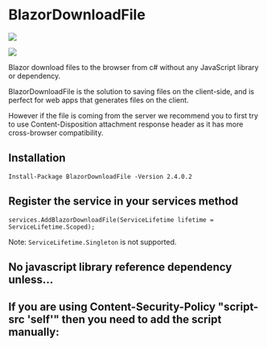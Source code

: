 # BlazorDownloadFile

<p>
	<a href="https://www.nuget.org/packages/BlazorDownloadFile">
	    <img src="https://buildstats.info/nuget/BlazorDownloadFile?v=2.4.0.2" />
	</a>
	<!--<a href="https://www.paypal.com/cgi-bin/webscr?cmd=_s-xclick&hosted_button_id=RSE2NMEG3F7QU&source=url">
	    <img src="https://img.shields.io/badge/Donate-PayPal-green.svg" />
	</a>-->
</p>

![](BlazorDownloadFileDemo.gif)

Blazor download files to the browser from c# without any JavaScript library or dependency.

BlazorDownloadFile is the solution to saving files on the client-side, and is perfect for web apps that generates files on the client. 

However if the file is coming from the server we recommend you to first try to use Content-Disposition attachment response header as it has more cross-browser compatibility.

## Installation

`Install-Package BlazorDownloadFile -Version 2.4.0.2`

## Register the service in your services method

`services.AddBlazorDownloadFile(ServiceLifetime lifetime = ServiceLifetime.Scoped);`

Note: `ServiceLifetime.Singleton` is not supported.

## No javascript library reference dependency unless...

## If you are using Content-Security-Policy "script-src 'self'" then you need to add the script manually: 

### <script src="_content/BlazorDownloadFile/BlazorDownloadFileScript.js"><script>

## Usage

`[Inject] IBlazorDownloadFileService BlazorDownloadFileService { get; set; }`

### BlazorDownloadFileService Methods

```
/// <summary>
/// Adds a buffer to javascript side
/// </summary>
/// <param name="bytesBase64">The base 64 string</param>
/// <returns></returns>
ValueTask AddBuffer(string bytesBase64);
/// <summary>
/// Adds a buffer to javascript side
/// </summary>
/// <param name="bytesBase64">The base 64 string</param>
/// <param name="cancellationToken">The cancellation token</param>
/// <returns></returns>
ValueTask AddBuffer(string bytesBase64, CancellationToken cancellationToken);
/// <summary>
/// Adds a buffer to javascript side
/// </summary>
/// <param name="bytesBase64">The base 64 string</param>
/// <param name="timeOut">The timeout</param>
/// <returns></returns>
ValueTask AddBuffer(string bytesBase64, TimeSpan timeOut);
/// <summary>
/// Adds a buffer to javascript side
/// </summary>
/// <param name="bytes">The bytes</param>
/// <returns></returns>
ValueTask AddBuffer(byte[] bytes);
/// <summary>
/// Adds a buffer to javascript side
/// </summary>
/// <param name="bytes">The bytes</param>
/// <param name="cancellationToken">The cancellation token</param>
/// <returns></returns>
ValueTask AddBuffer(byte[] bytes, CancellationToken cancellationToken);
/// <summary>
/// Adds a buffer to javascript side
/// </summary>
/// <param name="bytes">The bytes</param>
/// <param name="timeOut">The timeout</param>
/// <returns></returns>
ValueTask AddBuffer(byte[] bytes, TimeSpan timeOut);
/// <summary>
/// Adds a buffer to javascript side
/// </summary>
/// <param name="bytes">The bytes</param>
/// <returns></returns>
ValueTask AddBuffer(IEnumerable<byte> bytes);
/// <summary>
/// Adds a buffer to javascript side
/// </summary>
/// <param name="bytes">The bytes</param>
/// <param name="cancellationToken">The cancellation token</param>
/// <returns></returns>
ValueTask AddBuffer(IEnumerable<byte> bytes, CancellationToken cancellationToken);
/// <summary>
/// Adds a buffer to javascript side
/// </summary>
/// <param name="bytes">The bytes</param>
/// <param name="timeOut">The timeout</param>
/// <returns></returns>
ValueTask AddBuffer(IEnumerable<byte> bytes, TimeSpan timeOut);
/// <summary>
/// Adds a buffer to javascript side
/// </summary>
/// <param name="stream">The stream</param>
/// <returns></returns>
ValueTask AddBuffer(Stream stream);
/// <summary>
/// Adds a buffer to javascript side
/// </summary>
/// <param name="stream">The stream</param>
/// <param name="cancellationToken">The cancellation token</param>
/// <returns></returns>
ValueTask AddBuffer(Stream stream, CancellationToken cancellationToken);
/// <summary>
/// Adds a buffer to javascript side
/// </summary>
/// <param name="stream">The stream</param>
/// <param name="streamReadcancellationToken">The cancellation token</param>
/// <param name="timeOutJavaScript">The timeout</param>
/// <returns></returns>
ValueTask AddBuffer(Stream stream, CancellationToken streamReadcancellationToken, TimeSpan timeOutJavaScript);
/// <summary>
/// Checks wether there is any buffer loaded in the JavaScript side.
/// </summary>
/// <returns></returns>
ValueTask<bool> AnyBuffer();
/// <summary>
/// Gets the buffers count loaded in the JavaScript side.
/// </summary>
/// <returns></returns>
ValueTask<int> BuffersCount();
/// <summary>
/// Clears the buffers in javascript side
/// </summary>
/// <returns></returns>
ValueTask ClearBuffers();
/// <summary>
/// Merges and downloads all pending buffers into a single file in the browser. This method should be called when the added buffers where a base64 string type. 
/// </summary>
/// <param name="fileName">The filename</param>
/// <param name="contentType">The content type</param>
/// <returns></returns>
ValueTask<DownloadFileResult> DownloadBase64Buffers(string fileName, string contentType = "application/octet-stream");
/// <summary>
/// Merges and downloads all pending buffers into a single file in the browser. This method should be called when the added buffers where a base64 string type. 
/// </summary>
/// <param name="fileName">The filename</param>
/// <param name="cancellationToken">The cancellation token</param>
/// <param name="contentType">The content type</param>
/// <returns></returns>
ValueTask<DownloadFileResult> DownloadBase64Buffers(string fileName, CancellationToken cancellationToken, string contentType = "application/octet-stream");
/// <summary>
/// Merges and downloads all pending buffers into a single file in the browser. This method should be called when the added buffers where a base64 string type. 
/// </summary>
/// <param name="fileName">The filename</param>
/// <param name="timeOut">The timeout</param>
/// <param name="contentType">The content type</param>
/// <returns></returns>
ValueTask<DownloadFileResult> DownloadBase64Buffers(string fileName, TimeSpan timeOut, string contentType = "application/octet-stream");
/// <summary>
/// Merges and downloads all pending buffers into a single file in the browser. This method should be called when the added buffers where a byte array, byte enumerable or a stream types. 
/// </summary>
/// <param name="fileName">The filename</param>
/// <param name="contentType">The content type</param>
/// <returns></returns>
ValueTask<DownloadFileResult> DownloadBinaryBuffers(string fileName, string contentType = "application/octet-stream");
/// <summary>
/// Merges and downloads all pending buffers into a single file in the browser. This method should be called when the added buffers where a byte array, byte enumerable or a stream types. 
/// </summary>
/// <param name="fileName">The filename</param>
/// <param name="cancellationToken">The cancellation token</param>
/// <param name="contentType">The content type</param>
/// <returns></returns>
ValueTask<DownloadFileResult> DownloadBinaryBuffers(string fileName, CancellationToken cancellationToken, string contentType = "application/octet-stream");
/// <summary>
/// Merges and downloads all pending buffers into a single file in the browser. This method should be called when the added buffers where a byte array, byte enumerable or a stream types. 
/// </summary>
/// <param name="fileName">The filename</param>
/// <param name="timeOut">The timeout</param>
/// <param name="contentType">The content type</param>
/// <returns></returns>
ValueTask<DownloadFileResult> DownloadBinaryBuffers(string fileName, TimeSpan timeOut, string contentType = "application/octet-stream");
/// <summary>
/// Download a file from blazor context to the browser 
/// </summary>
/// <param name="fileName">The filename</param>
/// <param name="bytesBase64">The bytes base 64 of the file</param>
/// <param name="contentType">The file content type</param>
/// <returns></returns>
ValueTask<DownloadFileResult> DownloadFile(string fileName, string bytesBase64, string contentType = "application/octet-stream");
/// <summary>
/// Download a file from blazor context to the browser 
/// </summary>
/// <param name="fileName">The filename</param>
/// <param name="bytesBase64">The bytes base 64 of the file</param>
/// <param name="cancellationToken">The cancellation token</param>
/// <param name="contentType">The file content type</param>
/// <returns></returns>
ValueTask<DownloadFileResult> DownloadFile(string fileName, string bytesBase64, CancellationToken cancellationToken, string contentType = "application/octet-stream");
/// <summary>
/// Download a file from blazor context to the browser 
/// </summary>
/// <param name="fileName">The filename</param>
/// <param name="bytesBase64">The bytes base 64 of the file</param>
/// <param name="timeOut">The timeout of the operation</param>
/// <param name="contentType">The file content type</param>
/// <returns></returns>
ValueTask<DownloadFileResult> DownloadFile(string fileName, string bytesBase64, TimeSpan timeOut, string contentType = "application/octet-stream");
/// <summary>
/// Download a file from blazor context to the browser
/// </summary>
/// <param name="fileName">The filename</param>
/// <param name="bytes">The bytes of the file</param>
/// <param name="contentType">The file content type</param>
/// <returns></returns>
ValueTask<DownloadFileResult> DownloadFile(string fileName, byte[] bytes, string contentType = "application/octet-stream");
/// <summary>
/// Download a file from blazor context to the browser
/// </summary>
/// <param name="fileName">The filename</param>
/// <param name="bytes">The bytes of the file</param>
/// <param name="cancellationToken">The cancellation token</param>
/// <param name="contentType">The file content type</param>
/// <returns></returns>
ValueTask<DownloadFileResult> DownloadFile(string fileName, byte[] bytes, CancellationToken cancellationToken, string contentType = "application/octet-stream");
/// <summary>
/// Download a file from blazor context to the browser
/// </summary>
/// <param name="fileName">The filename</param>
/// <param name="bytes">The bytes of the file</param>
/// <param name="timeOut">The timeout of the operation</param>
/// <param name="contentType">The file content type</param>
/// <returns></returns>
ValueTask<DownloadFileResult> DownloadFile(string fileName, byte[] bytes, TimeSpan timeOut, string contentType = "application/octet-stream");
/// <summary>
/// Download a file from blazor context to the browser
/// </summary>
/// <param name="fileName">The filename</param>
/// <param name="bytes">The bytes of the file</param>
/// <param name="contentType">The file content type</param>
/// <returns></returns>
ValueTask<DownloadFileResult> DownloadFile(string fileName, IEnumerable<byte> bytes, string contentType = "application/octet-stream");
/// <summary>
/// Download a file from blazor context to the browser
/// </summary>
/// <param name="fileName">The filename</param>
/// <param name="bytes">The bytes of the file</param>
/// <param name="cancellationToken">The cancellation token</param>
/// <param name="contentType">The file content type</param>
/// <returns></returns>
ValueTask<DownloadFileResult> DownloadFile(string fileName, IEnumerable<byte> bytes, CancellationToken cancellationToken, string contentType = "application/octet-stream");
/// <summary>
/// Download a file from blazor context to the browser
/// </summary>
/// <param name="fileName">The filename</param>
/// <param name="bytes">The bytes of the file</param>
/// <param name="timeOut">The timeout of the operation</param>
/// <param name="contentType">The file content type</param>
/// <returns></returns>
ValueTask<DownloadFileResult> DownloadFile(string fileName, IEnumerable<byte> bytes, TimeSpan timeOut, string contentType = "application/octet-stream");
/// <summary>
///  Download a file from blazor context to the browser.
/// </summary>
/// <param name="fileName">The filename</param>
/// <param name="stream">The stream of the file</param>
/// <param name="contentType">The file content type</param>
/// <returns></returns>
ValueTask<DownloadFileResult> DownloadFile(string fileName, Stream stream, string contentType = "application/octet-stream");
/// <summary>
///  Download a file from blazor context to the browser.
/// </summary>
/// <param name="fileName">The filename</param>
/// <param name="stream">The stream of the file</param>
/// <param name="cancellationTokenBytesRead">The cancellation token when reading bytes</param>
/// <param name="cancellationTokenJavaScriptInterop">The cancellation token when executing javascript</param>
/// <param name="contentType">The file content type</param>
/// <returns></returns>
ValueTask<DownloadFileResult> DownloadFile(string fileName, Stream stream, CancellationToken cancellationTokenBytesRead, CancellationToken cancellationTokenJavaScriptInterop, string contentType = "application/octet-stream");
/// <summary>
///  Download a file from blazor context to the browser.
/// </summary>
/// <param name="fileName">The filename</param>
/// <param name="stream">The stream of the file</param>
/// <param name="cancellationTokenBytesRead">The cancellation token when reading bytes</param>
/// <param name="timeOutJavaScriptInterop">The timeout when executing javascript</param>
/// <param name="contentType">The file content type</param>
/// <returns></returns>
ValueTask<DownloadFileResult> DownloadFile(string fileName, Stream stream, CancellationToken cancellationTokenBytesRead, TimeSpan timeOutJavaScriptInterop, string contentType = "application/octet-stream");
/// <summary>
/// Download a file from blazor context to the brower
/// </summary>
/// <param name="fileName">The filename</param>
/// <param name="plainText">The plain text</param>
/// <param name="encoding">The enconding to use</param>
/// <param name="contentType">The file content type</param>
/// <param name="encoderShouldEmitIdentifier">true to specify that the System.Text.Encoding.GetPreamble method returns a Unicode byte order mark.</param>
/// <returns></returns>
ValueTask<DownloadFileResult> DownloadFileFromText(string fileName, string plainText, Encoding encoding, string contentType = "text/plain", bool encoderShouldEmitIdentifier = false);
/// <summary>
/// Download a file from blazor context to the brower
/// </summary>
/// <param name="fileName">The filename</param>
/// <param name="plainText">The plain text</param>
/// <param name="encoding">The enconding to use</param>
/// <param name="cancellationToken">The cancellation token</param>
/// <param name="contentType">The file content type</param>
/// <param name="encoderShouldEmitIdentifier">true to specify that the System.Text.Encoding.GetPreamble method returns a Unicode byte order mark.</param>
/// <returns></returns>
ValueTask<DownloadFileResult> DownloadFileFromText(string fileName, string plainText, Encoding encoding, CancellationToken cancellationToken, string contentType = "text/plain", bool encoderShouldEmitIdentifier = false);
/// <summary>
/// Download a file from blazor context to the brower
/// </summary>
/// <param name="fileName">The filename</param>
/// <param name="plainText">The plain text</param>
/// <param name="encoding">The enconding to use</param>
/// <param name="timeOut">The timeout of the operation</param>
/// <param name="contentType">The file content type</param>
/// <param name="encoderShouldEmitIdentifier">true to specify that the System.Text.Encoding.GetPreamble method returns a Unicode byte order mark.</param>
/// <returns></returns>
ValueTask<DownloadFileResult> DownloadFileFromText(string fileName, string plainText, Encoding encoding, TimeSpan timeOut, string contentType = "text/plain", bool encoderShouldEmitIdentifier = false);
/// <summary>
/// Download a file from blazor context to the browser 
/// </summary>
/// <param name="fileName">The filename</param>
/// <param name="bytesBase64">The bytes base 64 of the file</param>
/// <param name="bufferSize">The buffer size</param>
/// <param name="contentType">The file content type</param>
/// <param name="progress">The progress percent of data transfered</param>
/// <returns></returns>
ValueTask<DownloadFileResult> DownloadFile(string fileName, string bytesBase64, int bufferSize = 32768, string contentType = "application/octet-stream", IProgress<double>? progress = null);
/// <summary>
/// Download a file from blazor context to the browser 
/// </summary>
/// <param name="fileName">The filename</param>
/// <param name="bytesBase64">The bytes base 64 of the file</param>
/// <param name="cancellationToken">The cancellation token</param>
/// <param name="bufferSize">The buffer size</param>
/// <param name="contentType">The file content type</param>
/// <param name="progress">The progress percent of data transfered</param>
/// <returns></returns>
ValueTask<DownloadFileResult> DownloadFile(string fileName, string bytesBase64, CancellationToken cancellationToken, int bufferSize = 32768, string contentType = "application/octet-stream", IProgress<double>? progress = null);
/// <summary>
/// Download a file from blazor context to the browser 
/// </summary>
/// <param name="fileName">The filename</param>
/// <param name="bytesBase64">The bytes base 64 of the file</param>
/// <param name="bufferSize">The buffer size</param>
/// <param name="timeOut">The timeout of the operation</param>
/// <param name="contentType">The file content type</param>
/// <param name="progress">The progress percent of data transfered</param>
/// <returns></returns>
ValueTask<DownloadFileResult> DownloadFile(string fileName, string bytesBase64, TimeSpan timeOut, int bufferSize = 32768, string contentType = "application/octet-stream", IProgress<double>? progress = null);
/// <summary>
/// Download a file from blazor context to the browser
/// </summary>
/// <param name="fileName">The filename</param>
/// <param name="bytes">The bytes of the file</param>
/// <param name="bufferSize">The buffer size</param>
/// <param name="contentType">The file content type</param>
/// <param name="progress">The progress percent of data transfered</param>
/// <returns></returns>
ValueTask<DownloadFileResult> DownloadFile(string fileName, byte[] bytes, int bufferSize = 32768, string contentType = "application/octet-stream", IProgress<double>? progress = null);
/// <summary>
/// Download a file from blazor context to the browser
/// </summary>
/// <param name="fileName">The filename</param>
/// <param name="bytes">The bytes of the file</param>
/// <param name="cancellationToken">The cancellation token</param>
/// <param name="bufferSize">The buffer size</param>
/// <param name="contentType">The file content type</param>
/// <param name="progress">The progress percent of data transfered</param>
/// <returns></returns>
ValueTask<DownloadFileResult> DownloadFile(string fileName, byte[] bytes, CancellationToken cancellationToken, int bufferSize = 32768, string contentType = "application/octet-stream", IProgress<double>? progress = null);
/// <summary>
/// Download a file from blazor context to the browser
/// </summary>
/// <param name="fileName">The filename</param>
/// <param name="bytes">The bytes of the file</param>
/// <param name="timeOut">The timeout of the operation</param>
/// <param name="bufferSize">The buffer size</param>
/// <param name="contentType">The file content type</param>
/// <param name="progress">The progress percent of data transfered</param>
/// <returns></returns>
ValueTask<DownloadFileResult> DownloadFile(string fileName, byte[] bytes, TimeSpan timeOut, int bufferSize = 32768, string contentType = "application/octet-stream", IProgress<double>? progress = null);
/// <summary>
/// Download a file from blazor context to the browser
/// </summary>
/// <param name="fileName">The filename</param>
/// <param name="bytes">The bytes of the file</param>
/// <param name="bufferSize">The buffer size</param>
/// <param name="contentType">The file content type</param>
/// <param name="progress">The progress percent of data transfered</param>
/// <returns></returns>
ValueTask<DownloadFileResult> DownloadFile(string fileName, IEnumerable<byte> bytes, int bufferSize = 32768, string contentType = "application/octet-stream", IProgress<double>? progress = null);
/// <summary>
/// Download a file from blazor context to the browser
/// </summary>
/// <param name="fileName">The filename</param>
/// <param name="bytes">The bytes of the file</param>
/// <param name="cancellationToken">The cancellation token</param>
/// <param name="bufferSize">The buffer size</param>
/// <param name="contentType">The file content type</param>
/// <param name="progress">The progress percent of data transfered</param>
/// <returns></returns>
ValueTask<DownloadFileResult> DownloadFile(string fileName, IEnumerable<byte> bytes, CancellationToken cancellationToken, int bufferSize = 32768, string contentType = "application/octet-stream", IProgress<double>? progress = null);
/// <summary>
/// Download a file from blazor context to the browser
/// </summary>
/// <param name="fileName">The filename</param>
/// <param name="bytes">The bytes of the file</param>
/// <param name="timeOut">The timeout of the operation</param>
/// <param name="bufferSize">The buffer size</param>
/// <param name="contentType">The file content type</param>
/// <param name="progress">The progress percent of data transfered</param>
/// <returns></returns>
ValueTask<DownloadFileResult> DownloadFile(string fileName, IEnumerable<byte> bytes, TimeSpan timeOut, int bufferSize = 32768, string contentType = "application/octet-stream", IProgress<double>? progress = null);
/// <summary>
///  Download a file from blazor context to the browser. Please take note that this method doesn't reset the stream position to 0.
/// </summary>
/// <param name="fileName">The filename</param>
/// <param name="stream">The stream of the file</param>
/// <param name="bufferSize">The buffer size</param>
/// <param name="contentType">The file content type</param>
/// <param name="progress">The progress percent of data transfered</param>
/// <returns></returns>
ValueTask<DownloadFileResult> DownloadFile(string fileName, Stream stream, int bufferSize = 32768, string contentType = "application/octet-stream", IProgress<double>? progress = null);
/// <summary>
///  Download a file from blazor context to the browser. Please take note that this method doesn't reset the stream position to 0.
/// </summary>
/// <param name="fileName">The filename</param>
/// <param name="stream">The stream of the file</param>
/// <param name="cancellationTokenBytesRead">The cancellation token when reading bytes</param>
/// <param name="cancellationTokenJavaScriptInterop">The cancellation token when executing javascript</param>
/// <param name="bufferSize">The buffer size</param>
/// <param name="contentType">The file content type</param>
/// <param name="progress">The progress percent of data transfered</param>
/// <returns></returns>
ValueTask<DownloadFileResult> DownloadFile(string fileName, Stream stream, CancellationToken cancellationTokenBytesRead, CancellationToken cancellationTokenJavaScriptInterop, int bufferSize = 32768, string contentType = "application/octet-stream", IProgress<double>? progress = null);
/// <summary>
///  Download a file from blazor context to the browser. Please take note that this method doesn't reset the stream position to 0.
/// </summary>
/// <param name="fileName">The filename</param>
/// <param name="stream">The stream of the file</param>
/// <param name="cancellationTokenBytesRead">The cancellation token when reading bytes</param>
/// <param name="timeOutJavaScriptInterop">The timeout when executing javascript</param>
/// <param name="bufferSize">The buffer size</param>
/// <param name="contentType">The file content type</param>
/// <param name="progress">The progress percent of data transfered</param>
/// <returns></returns>
ValueTask<DownloadFileResult> DownloadFile(string fileName, Stream stream, CancellationToken cancellationTokenBytesRead, TimeSpan timeOutJavaScriptInterop, int bufferSize = 32768, string contentType = "application/octet-stream", IProgress<double>? progress = null);
/// <summary>
/// Download a file from blazor context to the brower
/// </summary>
/// <param name="fileName">The filename</param>
/// <param name="plainText">The plain text</param>
/// <param name="encoding">The enconding to use</param>
/// <param name="bufferSize">The buffer size</param>
/// <param name="contentType">The file content type</param>
/// <param name="progress">The progress percent of data transfered</param>
/// <param name="encoderShouldEmitIdentifier">true to specify that the System.Text.Encoding.GetPreamble method returns a Unicode byte order mark.</param>
/// <returns></returns>
ValueTask<DownloadFileResult> DownloadFileFromText(string fileName, string plainText, Encoding encoding, int bufferSize = 32768, string contentType = "text/plain", IProgress<double>? progress = null, bool encoderShouldEmitIdentifier = false);
/// <summary>
/// Download a file from blazor context to the brower
/// </summary>
/// <param name="fileName">The filename</param>
/// <param name="plainText">The plain text</param>
/// <param name="encoding">The enconding to use</param>
/// <param name="cancellationToken">The cancellation token</param>
/// <param name="bufferSize">The buffer size</param>
/// <param name="contentType">The file content type</param>
/// <param name="progress">The progress percent of data transfered</param>
/// <param name="encoderShouldEmitIdentifier">true to specify that the System.Text.Encoding.GetPreamble method returns a Unicode byte order mark.</param>
/// <returns></returns>
ValueTask<DownloadFileResult> DownloadFileFromText(string fileName, string plainText, Encoding encoding, CancellationToken cancellationToken, int bufferSize = 32768, string contentType = "text/plain", IProgress<double>? progress = null, bool encoderShouldEmitIdentifier = false);
/// <summary>
/// Download a file from blazor context to the brower
/// </summary>
/// <param name="fileName">The filename</param>
/// <param name="plainText">The plain text</param>
/// <param name="encoding">The enconding to use</param>
/// <param name="timeOut">The timeout of the operation</param>
/// <param name="bufferSize">The buffer size</param>
/// <param name="contentType">The file content type</param>
/// <param name="progress">The progress percent of data transfered</param>
/// <param name="encoderShouldEmitIdentifier">true to specify that the System.Text.Encoding.GetPreamble method returns a Unicode byte order mark.</param>
/// <returns></returns>
ValueTask<DownloadFileResult> DownloadFileFromText(string fileName, string plainText, Encoding encoding, TimeSpan timeOut, int bufferSize = 32768, string contentType = "text/plain", IProgress<double>? progress = null, bool encoderShouldEmitIdentifier = false);
```

### Performance Considerations and Understandings

Regarding on some performance test I have done in this library is that, `base64` string and `byte[]` performs faster than `Stream` always. 

Since there is not direct conversion between from c# `Stream` to a JavaScript object its a little more expensive this task. 

When its `base64` this is the most simple data type to transfer and work with it. 

`byte[]` gets transformed into `base64` string when transfered to JavaScript and for some reason it won't work properly when encoding cause its `base64` representation turns to be something else when going after the second partition when gets encoded to `base64` string. (If anyone knows how to fix or workaround this make a pull request) 

Based on the las sentence, a list of bytes gets passed down from c#  to JavaScript as an array of intergers with the bytes representation on JavaScript and this is the reason why I send a `IList<byte>` rather than `byte[]` internally to JavaScript. 

The binary representation seems to perform very well since we just needed to call `Uint8Array` and push the binary representation entirely into the array to then pass it down to the JavaScript native `Blob` object. 

<b>Take note that you may use the overload methods with buffers if you are sending big files over the wire and also that browsers have their own limitations on [JavaScript Max Blob Size](https://stackoverflow.com/questions/28307789/is-there-any-limitation-on-javascript-max-blob-size) based on the device hardware, browser vendor and the OS.</b>

<b>Take note also that blazor server side uses [Signal R](https://docs.microsoft.com/en-us/aspnet/core/signalr/security?view=aspnetcore-3.1#buffer-management) and has its data transfer (buffer) limitations.</b>

## License
MIT

## Developer Farewell Note
	
It has been a lifetime for me to work as a developer, as an employee as well as a professional service provider, but it is very sad to have been working for the last 12 years on more than 40+ projects in the banking industry, payment processing, government applications, web servers, databases, reports, web and mobile applications, github contributions in different projects including my personal ones and never see economic growth.

I have been exploited, I have even done developments that gave me half or less or they never paid me even under contracts.

Once, some time ago, I developed an application to serve and help citizens and the same government ended up giving the idea to a third service provider who developed it and were the ones who sold it to them and to other entities.

That filled me with a lot of anger and frustration because I wasted 1 year of my life for nothing, just like the 12 that I currently have.

I have always had good will together with many ideas of how to change the way we develop, but nobody has given me the opportunity to be heard and I have never had a problem that I could not solve, because I solve problems by the nature of my profession.

My idea of ​​programming templates and functionalities has been an idea that took me about 8 years to perfect and that would save any entity millions in development costs but nobody seems to see the fruit of the effort I have put into it.

I have submitted my development tool and no one seems to be interested, I have contacted microsoft several times, I have contacted PRITS several times and have never been answered.

I tried to sell my product on various sites and well I have reached a point in my life where I am very frustrated, unfocused and no longer feel love or passion for what I do.

I have completely lost interest in everything in life and honestly I have a family to support and I have lost what little I had when I have never had anything in my life.

I come from a poor and dysfunctional family who have never supported me.

That is not why you have to follow the same negative pattern.

You and all of us can make a difference, but when you are poor the things around you are almost like a curse.

It takes much more than good ideas to be successful, you have to have connections, you have to have a good presentation, you have to be tactful when speaking and know how to sell, you have to know how to implement things correctly by phase, you have to have a reputation for everything.

Surround yourself with positive people who are willing to help you or they are not affected by seeing you grow but that is where I have unintentionally failed.

Family circles and friends who have never given me any help or support and there is nothing worse than looking back and seeing how long I have walked alone, then I look at the present and I am still just as alone and there is no way to progress in that way.

You have to open your eyes, take a deep breath, see things as they are and know when to retire with dignity.

I don't know if I'll be back tomorrow, I just don't know.

I only leave this note here for interested developers to contribute.

I will leave everything there public and transparent as I have always been.

Life is hard, and when you cling to something that is hurting you, just let it go and seek to change your path.

I wish that many people benefit from my contributions and ideas, that at least my lost time will save time for other developers.

Of what one day was a dream for me, has been thrown into darkness.
